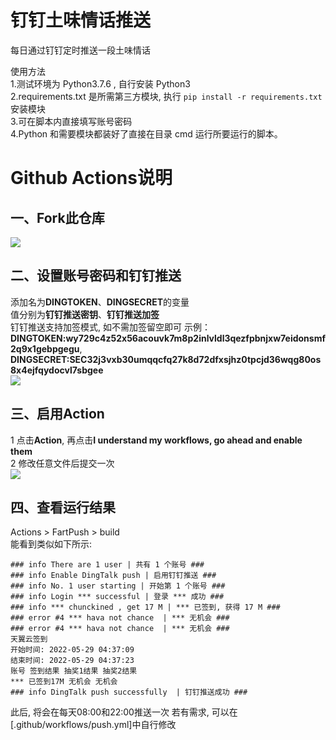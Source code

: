 # 钉钉土味情话推送
每日通过钉钉定时推送一段土味情话

使用方法  
1.测试环境为 Python3.7.6 , 自行安装 Python3  
2.requirements.txt 是所需第三方模块, 执行 `pip install -r requirements.txt` 安装模块  
3.可在脚本内直接填写账号密码  
4.Python 和需要模块都装好了直接在目录 cmd 运行所要运行的脚本。  

# Github Actions说明
## 一、Fork此仓库
![](http://tu.yaohuo.me/imgs/2020/06/f059fe73afb4ef5f.png)
## 二、设置账号密码和钉钉推送
添加名为**DINGTOKEN**、**DINGSECRET**的变量  
值分别为**钉钉推送密钥**、**钉钉推送加签**  
钉钉推送支持加签模式, 如不需加签留空即可
示例：**DINGTOKEN:wy729c4z52x56acouvk7m8p2inlvldl3qezfpbnjxw7eidonsmf2q9x1gebpgegu**, **DINGSECRET:SEC32j3vxb30umqqcfq27k8d72dfxsjhz0tpcjd36wqg80os8x4ejfqydocvl7sbgee**  
![](http://tu.yaohuo.me/imgs/2020/06/748bf9c0ca6143cd.png)

## 三、启用Action
1 点击**Action**, 再点击**I understand my workflows, go ahead and enable them**  
2 修改任意文件后提交一次  
![](http://tu.yaohuo.me/imgs/2020/06/34ca160c972b9927.png)

## 四、查看运行结果
Actions > FartPush > build  
能看到类似如下所示:
```
### info There are 1 user | 共有 1 个账号 ###
### info Enable DingTalk push | 启用钉钉推送 ###
### info No. 1 user starting | 开始第 1 个账号 ###
### info Login *** successful | 登录 *** 成功 ###
### info *** chunckined , get 17 M | *** 已签到, 获得 17 M ###
### error #4 *** hava not chance  | *** 无机会 ###
### error #4 *** hava not chance  | *** 无机会 ###
天翼云签到
开始时间: 2022-05-29 04:37:09
结束时间: 2022-05-29 04:37:23
账号 签到结果 抽奖1结果 抽奖2结果
*** 已签到17M 无机会 无机会
### info DingTalk push successfully  | 钉钉推送成功 ###
```

此后, 将会在每天08:00和22:00推送一次 
若有需求, 可以在[.github/workflows/push.yml]中自行修改
